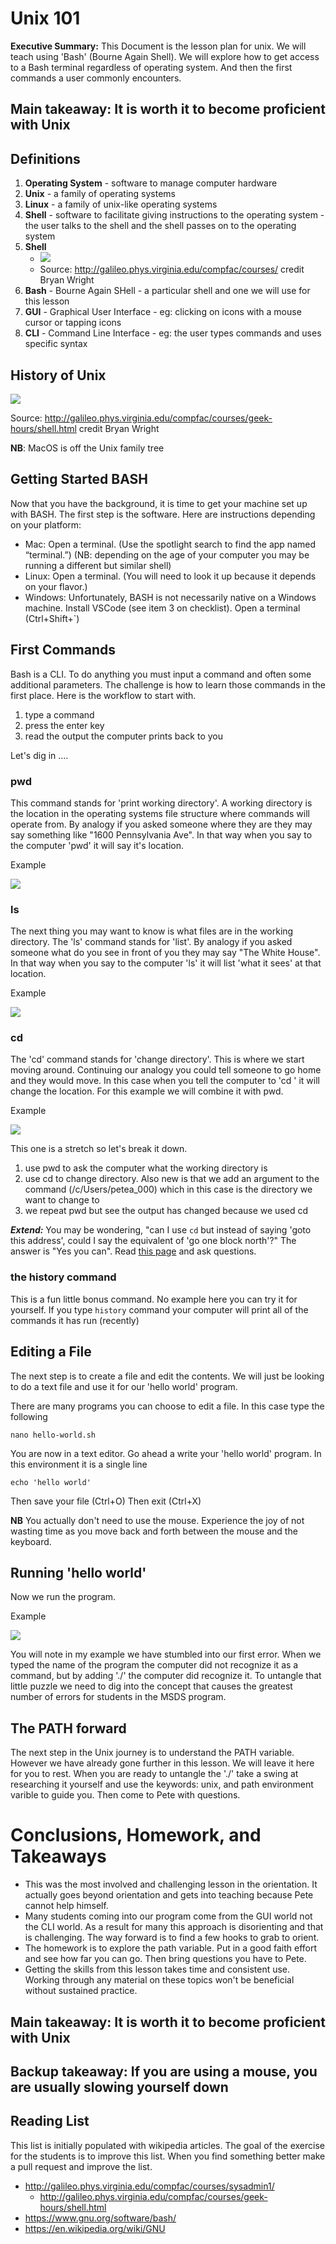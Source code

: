 # Unix 101
**Executive Summary:** This Document is the lesson plan for unix. We will teach using 'Bash' (Bourne Again Shell). We will explore how to get access to a Bash terminal regardless of operating system. And then the first commands a user commonly encounters.

## Main takeaway: It is worth it to become proficient with Unix

## Definitions
1. **Operating System** - software to manage computer hardware
1. **Unix** - a family of operating systems
2. **Linux** - a family of unix-like operating systems
4. **Shell** - software to facilitate giving instructions to the operating system - the user talks to the shell and the shell passes on to the operating system
8. **Shell**
   * ![](https://github.com/UVADS/orientation-technical/blob/d8bb11a4090297eb117eaa8b836a8dbb8379d8cc/images/image6.png)
   * Source: http://galileo.phys.virginia.edu/compfac/courses/ credit Bryan Wright 
5. **Bash** - Bourne Again SHell - a particular shell and one we will use for this lesson
6. **GUI** - Graphical User Interface - eg: clicking on icons with a mouse cursor or tapping icons
7. **CLI** - Command Line Interface - eg: the user types commands and uses specific syntax



## History of Unix
![](https://github.com/UVADS/orientation-technical/blob/e89f6cb5c7eb9882cfeac30a1417fe29279c700e/images/image5.png)

Source: http://galileo.phys.virginia.edu/compfac/courses/geek-hours/shell.html credit Bryan Wright

**NB**: MacOS is off the Unix family tree

## Getting Started BASH
Now that you have the background, it is time to get your machine set up with BASH. The first step is the software. Here are instructions depending on your platform:

* Mac: Open a terminal. (Use the spotlight search to find the app named “terminal.”) (NB: depending on the age of your computer you may be running a different but similar shell)
* Linux: Open a terminal. (You will need to look it up because it depends on your flavor.)
* Windows: Unfortunately, BASH is not necessarily native on a Windows machine. Install VSCode (see item 3 on checklist). Open a terminal (Ctrl+Shift+`) 

## First Commands
Bash is a CLI. To do anything you must input a command and often some additional parameters. The challenge is how to learn those commands in the first place. Here is the workflow to start with.

1. type a command
2. press the enter key
3. read the output the computer prints back to you

Let's dig in ....

### pwd
This command stands for 'print working directory'. A working directory is the location in the operating systems file structure where commands will operate from. By analogy if you asked someone where they are they may say something like "1600 Pennsylvania Ave". In that way when you say to the computer 'pwd' it will say it's location.

Example

![](https://github.com/UVADS/orientation-technical/blob/a91aca54ec7a63e4775d8c5c62e52a4dcc4e69a0/images/pwd.png)

### ls
The next thing you may want to know is what files are in the working directory. The 'ls' command stands for 'list'. By analogy if you asked someone what do you see in front of you they may say "The White House". In that way when you say to the computer 'ls' it will list 'what it sees' at that location.

Example

![](https://github.com/UVADS/orientation-technical/blob/c51f30d1f43aa5bb043a2ed9b02edd006b6bf581/images/ls.png)

### cd
The 'cd' command stands for 'change directory'. This is where we start moving around. Continuing our analogy you could tell someone to go home and they would move. In this case when you tell the computer to 'cd <location>' it will change the location. For this example we will combine it with pwd.
  
Example

![](https://github.com/UVADS/orientation-technical/blob/ca4124aacd9cfacc0437b28899cc0fc45031ed09/images/cd.png)

This one is a stretch so let's break it down.
1. use pwd to ask the computer what the working directory is
2. use cd to change directory. Also new is that we add an argument to the command (/c/Users/petea_000) which in this case is the directory we want to change to
3. we repeat pwd but see the output has changed because we used cd

 **_Extend:_** You may be wondering, "can I use `cd` but instead of saying 'goto this address', could I say the equivalent of 'go one block north'?" The answer is "Yes you can". Read [this page](https://www.geeksforgeeks.org/absolute-relative-pathnames-unix/) and ask questions.

### the history command
This is a fun little bonus command. No example here you can try it for yourself. If you type `history` command your computer will print all of the commands it has run (recently)

## Editing a File
The next step is to create a file and edit the contents. We will just be looking to do a text file and use it for our 'hello world' program.

There are many programs you can choose to edit a file. In this case type the following

`nano hello-world.sh`

You are now in a text editor. Go ahead a write your 'hello world' program. In this environment it is a single line

`echo 'hello world'`

Then save your file (Ctrl+O)
Then exit (Ctrl+X)

**NB** You actually don't need to use the mouse. Experience the joy of not wasting time as you move back and forth between the mouse and the keyboard.

## Running 'hello world'
Now we run the program.

Example

![](https://github.com/UVADS/orientation-technical/blob/4f59236eafba19f08bdb10ba10ed4470e4fe3d2e/images/run.png)

You will note in  my example we have stumbled into our first error. When we typed the name of the program the computer did not recognize it as a command, but by adding './' the computer did recognize it. To untangle that little puzzle we need to dig into the concept that causes the greatest number of errors for students in the MSDS program.

## The PATH forward
The next step in the Unix journey is to understand the PATH variable. However we have already gone further in this lesson. We will leave it here for you to rest. When you are ready to untangle the './' take a swing at researching it yourself and use the keywords: unix, and path environment varible to guide you. Then come to Pete with questions.



# Conclusions, Homework, and Takeaways
* This was the most involved and challenging lesson in the orientation. It actually goes beyond orientation and gets into teaching because Pete cannot help himself.
* Many students coming into our program come from the GUI world not the CLI world. As a result for many this approach is disorienting and that is challenging. The way forward is to find a few hooks to grab to orient.
* The homework is to explore the path variable. Put in a good faith effort and see how far you can go. Then bring questions you have to Pete.
* Getting the skills from this lesson takes time and consistent use. Working through any material on these topics won't be beneficial without sustained practice.


## Main takeaway: It is worth it to become proficient with Unix
## Backup takeaway: If you are using a mouse, you are usually slowing yourself down

## Reading List
This list is initially populated with wikipedia articles. The goal of the exercise for the students is to improve this list. When you find something better make a pull request and improve the list.
* http://galileo.phys.virginia.edu/compfac/courses/sysadmin1/
    * http://galileo.phys.virginia.edu/compfac/courses/geek-hours/shell.html
* https://www.gnu.org/software/bash/
* https://en.wikipedia.org/wiki/GNU
